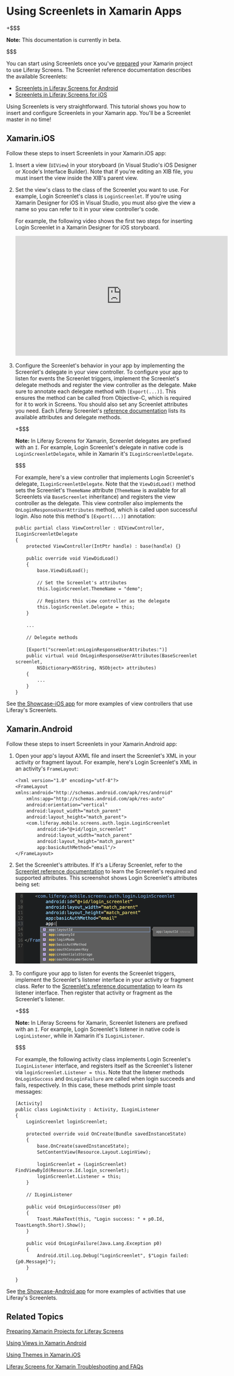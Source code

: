 # Using Screenlets in Xamarin Apps [](id=using-screenlets-in-xamarin-apps)

+$$$

**Note:** This documentation is currently in beta. 

$$$

You can start using Screenlets once you've  [prepared](/develop/tutorials/-/knowledge_base/7-0/preparing-xamarin-projects-for-liferay-screens) 
your Xamarin project to use Liferay Screens. The Screenlet reference 
documentation describes the available Screenlets: 

-   [Screenlets in Liferay Screens for Android](/develop/reference/-/knowledge_base/7-0/screenlets-in-liferay-screens-for-android)
-   [Screenlets in Liferay Screens for iOS](/develop/reference/-/knowledge_base/7-0/screenlets-in-liferay-screens-for-ios)

Using Screenlets is very straightforward. This tutorial shows you how to insert 
and configure Screenlets in your Xamarin app. You'll be a Screenlet master in no 
time! 

## Xamarin.iOS [](id=xamarin-ios)

Follow these steps to insert Screenlets in your Xamarin.iOS app:

1.  Insert a view (`UIView`) in your storyboard (in Visual Studio's iOS Designer 
    or Xcode's Interface Builder). Note that if you're editing an XIB file, you 
    must insert the view inside the XIB's parent view. 

2.  Set the view's class to the class of the Screenlet you want to use. For 
    example, Login Screenlet's class is `LoginScreenlet`. If you're using 
    Xamarin Designer for iOS in Visual Studio, you must also give the view a 
    name so you can refer to it in your view controller's code. 

    For example, the following video shows the first two steps for inserting 
    Login Screenlet in a Xamarin Designer for iOS storyboard. 


    <iframe width="560" height="315" src="https://www.youtube.com/embed/y95XwdpCZVQ" frameborder="0" allowfullscreen></iframe>

3.  Configure the Screenlet's behavior in your app by implementing the 
    Screenlet's delegate in your view controller. To configure your app to 
    listen for events the Screenlet triggers, implement the Screenlet's delegate 
    methods and register the view controller as the delegate. Make sure to 
    annotate each delegate method with `[Export(...)]`. This ensures the method 
    can be called from Objective-C, which is required for it to work in Screens. 
    You should also set any Screenlet attributes you need. Each Liferay 
    Screenlet's 
    [reference documentation](/develop/reference/-/knowledge_base/7-0/screenlets-in-liferay-screens-for-ios) 
    lists its available attributes and delegate methods. 

    +$$$

    **Note:** In Liferay Screens for Xamarin, Screenlet delegates are prefixed 
    with an `I`. For example, Login Screenlet's delegate in native code is 
    `LoginScreenletDelegate`, while in Xamarin it's `ILoginScreenletDelegate`. 

    $$$

    For example, here's a view controller that implements Login Screenlet's 
    delegate, `ILoginScreenletDelegate`. Note that the `ViewDidLoad()` method 
    sets the Screenlet's `ThemeName` attribute (`ThemeName` is available for all 
    Screenlets via `BaseScreenlet` inheritance) and registers the view 
    controller as the delegate. This view controller also implements the 
    `OnLoginResponseUserAttributes` method, which is called upon successful 
    login. Also note this method's `[Export(...)]` annotation: 

        public partial class ViewController : UIViewController, ILoginScreenletDelegate
        {
            protected ViewController(IntPtr handle) : base(handle) {}

            public override void ViewDidLoad()
            {
                base.ViewDidLoad();

                // Set the Screenlet's attributes
                this.loginScreenlet.ThemeName = "demo";

                // Registers this view controller as the delegate 
                this.loginScreenlet.Delegate = this;
            }

            ...

            // Delegate methods

            [Export("screenlet:onLoginResponseUserAttributes:")]
            public virtual void OnLoginResponseUserAttributes(BaseScreenlet screenlet, 
                NSDictionary<NSString, NSObject> attributes)
            {
                ...
            }
        }

See 
[the Showcase-iOS app](https://github.com/liferay/liferay-screens/tree/develop/xamarin/Samples/Showcase-iOS/ViewController)
for more examples of view controllers that use Liferay's Screenlets. 

## Xamarin.Android [](id=xamarin-android)

Follow these steps to insert Screenlets in your Xamarin.Android app: 

1.  Open your app's layout AXML file and insert the Screenlet's XML in your 
    activity or fragment layout. For example, here's Login Screenlet's XML in an 
    activity's `FrameLayout`: 

        <?xml version="1.0" encoding="utf-8"?>
        <FrameLayout xmlns:android="http://schemas.android.com/apk/res/android"
            xmlns:app="http://schemas.android.com/apk/res-auto"
            android:orientation="vertical"
            android:layout_width="match_parent"
            android:layout_height="match_parent">
            <com.liferay.mobile.screens.auth.login.LoginScreenlet
                android:id="@+id/login_screenlet"
                android:layout_width="match_parent"
                android:layout_height="match_parent"
                app:basicAuthMethod="email"/>
        </FrameLayout>

2.  Set the Screenlet's attributes. If it's a Liferay Screenlet, refer to the 
    [Screenlet reference documentation](/develop/reference/-/knowledge_base/7-0/screenlets-in-liferay-screens-for-android) 
    to learn the Screenlet's required and supported attributes. This screenshot 
    shows Login Screenlet's attributes being set: 

    ![Figure 1: You can set a Screenlet's attributes via the app's layout AXML file.](../../../images/screens-xamarin-android-screenlet-attributes.png)

3.  To configure your app to listen for events the Screenlet triggers, implement 
    the Screenlet's listener interface in your activity or fragment class. Refer 
    to the 
    [Screenlet's reference documentation](/develop/reference/-/knowledge_base/7-0/screenlets-in-liferay-screens-for-android) 
    to learn its listener interface. Then register that activity or fragment as 
    the Screenlet's listener. 

    +$$$

    **Note:** In Liferay Screens for Xamarin, Screenlet listeners are prefixed 
    with an `I`. For example, Login Screenlet's listener in native code is 
    `LoginListener`, while in Xamarin it's `ILoginListener`. 

    $$$

    For example, the following activity class implements Login Screenlet's 
    `ILoginListener` interface, and registers itself as the Screenlet's 
    listener via `loginScreenlet.Listener = this`. Note that the listener
    methods `OnLoginSuccess` and `OnLoginFailure` are called when login succeeds 
    and fails, respectively. In this case, these methods print simple toast 
    messages: 

        [Activity]
        public class LoginActivity : Activity, ILoginListener
        {
            LoginScreenlet loginScreenlet;

            protected override void OnCreate(Bundle savedInstanceState)
            {
                base.OnCreate(savedInstanceState);
                SetContentView(Resource.Layout.LoginView);

                loginScreenlet = (LoginScreenlet) FindViewById(Resource.Id.login_screenlet);
                loginScreenlet.Listener = this;
            }

            // ILoginListener

            public void OnLoginSuccess(User p0)
            {
                Toast.MakeText(this, "Login success: " + p0.Id, ToastLength.Short).Show();
            }

            public void OnLoginFailure(Java.Lang.Exception p0)
            {
                Android.Util.Log.Debug("LoginScreenlet", $"Login failed: {p0.Message}");
            }

        }

See 
[the Showcase-Android app](https://github.com/liferay/liferay-screens/tree/develop/xamarin/Samples/Showcase-Android/Activities)
for more examples of activities that use Liferay's Screenlets. 

## Related Topics [](id=related-topics)

[Preparing Xamarin Projects for Liferay Screens](/develop/tutorials/-/knowledge_base/7-0/preparing-xamarin-projects-for-liferay-screens)

[Using Views in Xamarin.Android](/develop/tutorials/-/knowledge_base/7-0/using-views-in-xamarin-android)

[Using Themes in Xamarin.iOS](/develop/tutorials/-/knowledge_base/7-0/using-themes-in-xamarin-ios)

[Liferay Screens for Xamarin Troubleshooting and FAQs](/develop/tutorials/-/knowledge_base/7-0/liferay-screens-for-xamarin-troubleshooting-and-faqs)
